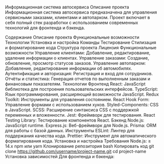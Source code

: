 Информационная система автосервиса
Описание проекта
Информационная система автосервиса предназначена для управления сервисными заказами, клиентами и автопарком. Проект включает в себя полный стек разработки с использованием современных технологий для фронтенда и бэкенда.

Содержание
Описание проекта
Функциональные возможности
Технологии
Установка и настройка
Команды
Тестирование
Стилизация и форматирование кода
Структура проекта
Лицензия
Функциональные возможности
Управление клиентами: Добавление, редактирование, удаление информации о клиентах.
Управление заказами: Создание, обновление, просмотр статусов заказов.
Управление автопарком: Добавление, редактирование информации об автомобилях.
Аутентификация и авторизация: Регистрация и вход для сотрудников.
Отчёты и статистика: Генерация отчетов по выполненным заказам и финансовым показателям.
Технологии
Фронтенд
React: JavaScript библиотека для построения пользовательских интерфейсов.
TypeScript: Язык программирования, расширяющий возможности JavaScript.
Redux Toolkit: Инструменты для управления состоянием.
React Hook Form: Управление формами с использованием хуков.
Styled-Components: CSS в JavaScript.
SCSS: Расширение синтаксиса CSS с поддержкой переменных и вложенности.
Jest: Фреймворк для тестирования.
React Testing Library: Тестирование компонентов React.
Бэкенд
Node.js: JavaScript runtime.
Express.js: Веб-фреймворк для Node.js.
Prisma: ORM для работы с базой данных.
Инструменты
ESLint: Линтер для поддержания качества кода.
Prettier: Инструмент для автоматического форматирования кода.
Установка и настройка
Требования
Node.js: ≥ 14.x
npm или yarn
Клонирование репозитория
bash
Копировать код
git clone https://github.com/username/project-name.git
cd project-name
Установка зависимостей
Для фронтенда и бэкенда:


